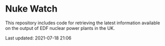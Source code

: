 # Nuke Watch

This repository includes code for retrieving the latest information available on the output of EDF nuclear power plants in the UK.

Last updated: 2021-07-18 21:06
